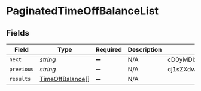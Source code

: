 # PaginatedTimeOffBalanceList


## Fields

| Field                                                     | Type                                                      | Required                                                  | Description                                               | Example                                                   |
| --------------------------------------------------------- | --------------------------------------------------------- | --------------------------------------------------------- | --------------------------------------------------------- | --------------------------------------------------------- |
| `next`                                                    | *string*                                                  | :heavy_minus_sign:                                        | N/A                                                       | cD0yMDIxLTAxLTA2KzAzJTNBMjQlM0E1My40MzQzMjYlMkIwMCUzQTAw  |
| `previous`                                                | *string*                                                  | :heavy_minus_sign:                                        | N/A                                                       | cj1sZXdwd2VycWVtY29zZnNkc2NzUWxNMEUxTXk0ME16UXpNallsTWtJ  |
| `results`                                                 | [TimeOffBalance](../../models/shared/timeoffbalance.md)[] | :heavy_minus_sign:                                        | N/A                                                       |                                                           |
